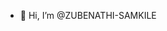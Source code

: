 - 👋 Hi, I’m @ZUBENATHI-SAMKILE

<!---
ZUBENATHI-SAMKILE/ZUBENATHI-SAMKILE is a ✨ special ✨ repository because its `README.md` (this file) appears on your GitHub profile.
You can click the Preview link to take a look at your changes.
--->
